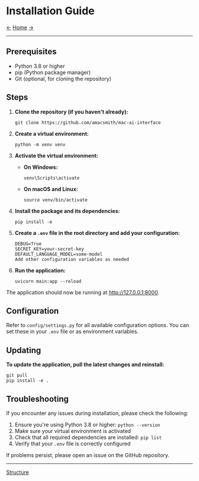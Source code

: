 # Installation Guide

[<-](index.md) [Home](index.md) [->](structure.md)

---

## Prerequisites

- Python 3.8 or higher
- pip (Python package manager)
- Git (optional, for cloning the repository)

## Steps

1.  **Clone the repository (if you haven't already):**

    ```shell
    git clone https://github.com/amacsmith/mac-ai-interface
    ```

2.  **Create a virtual environment:**

    ```shell
    python -m venv venv
    ```

3.  **Activate the virtual environment:**

    - **On Windows:**

      ```shell
      venv\Scripts\activate
      ```

    - **On macOS and Linux:**

      ```shell
      source venv/bin/activate
      ```

4.  **Install the package and its dependencies:**

    ```shell
    pip install -e
    ```

5.  **Create a `.env` file in the root directory and add your configuration:**

    ```shell
    DEBUG=True
    SECRET_KEY=your-secret-key
    DEFAULT_LANGUAGE_MODEL=some-model
    Add other configuration variables as needed
    ```

6.  **Run the application:**

    ```shell
    uvicorn main:app --reload
    ```

The application should now be running at <http://127.0.0.1:8000>.

## Configuration

Refer to `config/settings.py` for all available configuration options. You can set these in your `.env` file or as environment variables.

## Updating

**To update the application, pull the latest changes and reinstall:**

```shell
git pull
pip install -e .
```

## Troubleshooting

If you encounter any issues during installation, please check the following:

1. Ensure you're using Python 3.8 or higher: `python --version`
2. Make sure your virtual environment is activated
3. Check that all required dependencies are installed: `pip list`
4. Verify that your `.env` file is correctly configured

If problems persist, please open an issue on the GitHub repository.

---

[Structure](structure.md)
